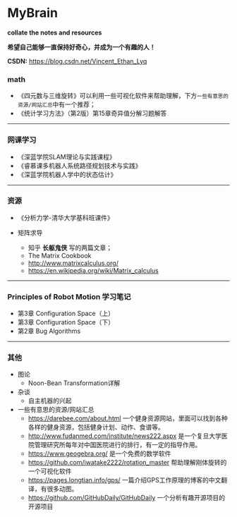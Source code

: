 # MyBrain
**collate the notes and resources** 

**希望自己能够一直保持好奇心，并成为一个有趣的人！** 

**CSDN:** https://blog.csdn.net/Vincent_Ethan_Lyq

### math

* 《四元数与三维旋转》可以利用一些可视化软件来帮助理解，下方`一些有意思的资源/网站汇总`中有一个推荐；
* 《统计学习方法》（第2版）第15章奇异值分解习题解答

---

### 网课学习

* 《深蓝学院SLAM理论与实践课程》
* 《睿慕课多机器人系统路径规划技术与实践》
* 《深蓝学院机器人学中的状态估计》

---

### 资源

* 《分析力学-清华大学基科班课件》

* 矩阵求导

  + 知乎 **长躯鬼侠** 写的两篇文章；
  + The Matrix Cookbook 
  + http://www.matrixcalculus.org/
  + https://en.wikipedia.org/wiki/Matrix_calculus




---

### Principles of Robot Motion 学习笔记

* 第3章 Configuration Space（上）
* 第3章 Configuration Space（下）
* 第2章 Bug Algorithms



---

### 其他

* 图论
  + Noon-Bean Transformation详解
* 杂谈
  + 自主机器的兴起
* 一些有意思的资源/网站汇总
  + https://darebee.com/about.html 一个健身资源网站，里面可以找到各种各样的健身资源，包括健身计划、动作、食谱等。
  + http://www.fudanmed.com/institute/news222.aspx 是一个复旦大学医院管理研究所每年对中国医院进行的排行，有一定的指导作用。
  + https://www.geogebra.org/ 是一个免费的数学软件
  + https://github.com/iwatake2222/rotation_master 帮助理解刚体旋转的一个可视化软件
  + https://pages.longtian.info/gps/ 一篇介绍GPS工作原理的博客的中文翻译，有很多动图。
  + https://github.com/GitHubDaily/GitHubDaily 一个分析有趣开源项目的开源项目
